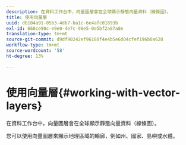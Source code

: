 ```yaml
---
description: 在資料工作台中，向量圖層會在全球顯示靜態向量資料（線條圖）。
title: 使用向量層
uuid: db104a91-05b3-4db7-ba1c-6e4afc01893b
exl-id: 668ce90c-e9e0-4e7c-98e5-0e5bf2a87a8e
translation-type: tm+mt
source-git-commit: d9df90242ef96188f4e4b5e6d04cfef196b0a628
workflow-type: tm+mt
source-wordcount: '58'
ht-degree: 13%

---
```


# 使用向量層{#working-with-vector-layers}

在資料工作台中，向量圖層會在全球顯示靜態向量資料（線條圖）。

您可以使用向量圖層來顯示地理區域的輪廓，例如州、國家、島嶼或水體。

